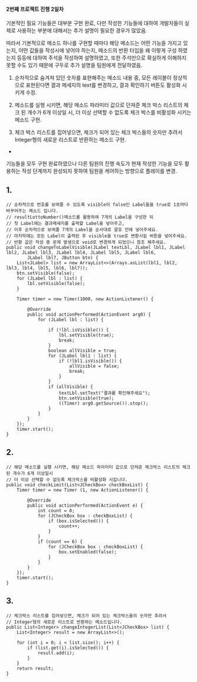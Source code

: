 



#### 2번째 프로젝트 진행 2일차



기본적인 필요 기능들은 대부분 구현 완료,
다만 작성한 기능들에 대하여 개발자들이 실제로 사용하는 부분에 대해서는 추가 설명이 필요한 경우가 많았음.

따라서 기본적으로 메소드 하나를 구현할 때마다 해당 메소드는 어떤 기능을 가지고 있는지, 어떤 값들을 작성시에 넣어야 하는지, 메소드의 반환 타입을 왜 이렇게 구성 하였는지 등등에 대하여 주석을 작성하여 설명하였고, 또한 주석만으로 확실하게 이해하지 못할 수도 있기 때문에 구두로 추가 설명을 팀원에게 전달하였음.



1. 순차적으로 숨겨져 있던 숫자를 표현해주는 메소드 내용 중, 모든 레이블이 정상적으로 표현된다면 결과 메세지의 text를 변경하고, 결과 확인하기 버튼도 활성화 시키게 수정. 

2. 메소드를 실행 시키면, 해당 메소드 파라미터 값으로 던져준 체크 박스 리스트의 체크 된 개수가 6개 이상일 시, 더 이상 선택할 수 없도록 체크 박스를 비활성화 시키는 메소드 구현.

3. 체크 박스 리스트를 집어넣으면, 체크가 되어 있는 체크 박스들의 숫자만 추려서 Integer형의 새로운 리스트로 반환하는 메소드 구현.

+

기능들을 모두 구현 완료하였으나 다른 팀원의 진행 속도가 현재 작성한 기능을 모두 활용하는 작성 단계까지 완성되지 못하여 팀원을 케어하는 방향으로 플레이를 변경.






## 1.

```
// 순차적으로 번호를 보여줄 수 있도록 visible이 false인 Label들을 true로 1초마다 바꾸어주는 메소드 입니다.
// resultLottoNumber()메소드를 활용하여 7개의 Label을 구성한 뒤
// 첫 Label에는 결과메세지를 출력할 Label을 넣어주고,
// 이후 순차적으로 보여줄 7개의 Label을 순서대로 괄호 안에 넣어주세요.
// 마지막에는 모든 Label이 출력된 후 visible을 true로 변환시킬 버튼을 넣어주세요.
// 반환 값은 작성 중 문제 발생으로 void로 변경하게 되었으니 참조 해주세요.
public void changeToLabelVisible(JLabel textLbl, JLabel lbl1, JLabel lbl2, JLabel lbl3, JLabel lbl4, JLabel lbl5, JLabel lbl6,
		JLabel lbl7, JButton btn) {
	List<JLabel> list = new ArrayList<>(Arrays.asList(lbl1, lbl2, lbl3, lbl4, lbl5, lbl6, lbl7));
	btn.setVisible(false);
	for (JLabel lbl : list) {
		lbl.setVisible(false);
	}
		 
	Timer timer = new Timer(1000, new ActionListener() {

		@Override
		public void actionPerformed(ActionEvent arg0) {
			for (JLabel lbl : list) {

				if (!lbl.isVisible()) {
					lbl.setVisible(true);
					break;
				}
				boolean allVisible = true;
				for (JLabel lbl1 : list) {
					if (!lbl1.isVisible()) {
						allVisible = false;
						break;
					}
				}
				if (allVisible) {
					textLbl.setText("결과를 확인해주세요");
					btn.setVisible(true);
					((Timer) arg0.getSource()).stop();
				}
			}
		}
	});
	timer.start();
}
```



## 2.

```
// 해당 메소드를 실행 시키면, 해당 메소드 파라미터 값으로 던져준 체크박스 리스트의 체크된 개수가 6개 이상일시
// 더 이상 선택할 수 없도록 체크박스를 비활성화 시킵니다.
public void checkLimit(List<JCheckBox> checkBoxList) {
	Timer timer = new Timer (1, new ActionListener() {
			
		@Override
		public void actionPerformed(ActionEvent e) {
			int count = 0;
			for (JCheckBox box : checkBoxList) {
				if (box.isSelected()) {
					count++;
				}
			}
			if (count == 6) {
				for (JCheckBox box : checkBoxList) {
					box.setEnabled(false);
				}
			}
		}
	});
	timer.start();
}
```


## 3.

```
// 체크박스 리스트를 집어넣으면, 체크가 되어 있는 체크박스들의 숫자만 추려서
// Integer형의 새로운 리스트로 반환하는 메소드입니다.
public List<Integer> changeIntegerList(List<JCheckBox> list) {
	List<Integer> result = new ArrayList<>();
		
	for (int i = 0; i < list.size(); i++) {
		if (list.get(i).isSelected()) {
			result.add(i);
		}
	}
	return result;
} 
```
